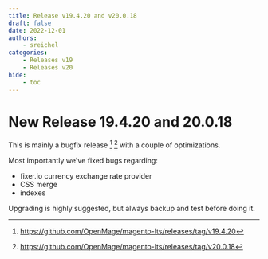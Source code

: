 ```yaml
---
title: Release v19.4.20 and v20.0.18
draft: false
date: 2022-12-01
authors:
    - sreichel
categories:
    - Releases v19
    - Releases v20
hide:
    - toc
---
```


# New Release 19.4.20 and 20.0.18

This is mainly a bugfix release [^1] [^2] with a couple of optimizations.

<!-- more -->

Most importantly we've fixed bugs regarding:

- fixer.io currency exchange rate provider
- CSS merge
- indexes

Upgrading is highly suggested, but always backup and test before doing it.

[^1]: https://github.com/OpenMage/magento-lts/releases/tag/v19.4.20
[^2]: https://github.com/OpenMage/magento-lts/releases/tag/v20.0.18
